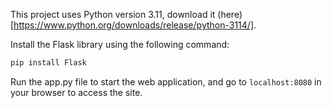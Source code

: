 This project uses Python version 3.11, download it (here)[https://www.python.org/downloads/release/python-3114/].

Install the Flask library using the following command:
~~~bash
pip install Flask
~~~

Run the app.py file to start the web application, and go to `localhost:8080` in your browser to access the site.